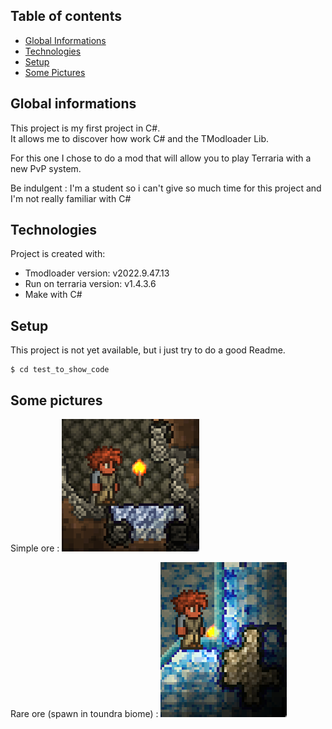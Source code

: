 ## Table of contents
* [Global Informations](#global-informations)
* [Technologies](#technologies)
* [Setup](#setup)
* [Some Pictures](#some-pictures)

## Global informations
This project is my first project in C#.  
It allows me to discover how work C# and the TModloader Lib.

For this one I chose to do a mod that will allow you to play Terraria with a new PvP system.

Be indulgent : I'm a student so i can't give so much time for this project and I'm not really familiar with C#

## Technologies
Project is created with:
* Tmodloader version: v2022.9.47.13
* Run on terraria version: v1.4.3.6
* Make with C#

## Setup
This project is not yet available, but i just try to do a good Readme.

```
$ cd test_to_show_code
```

## Some pictures

Simple ore :
![simple_ore](./pictures/simple_ore.png)

Rare ore (spawn in toundra biome) :
![rare_ore](./pictures/rare_ore.png)